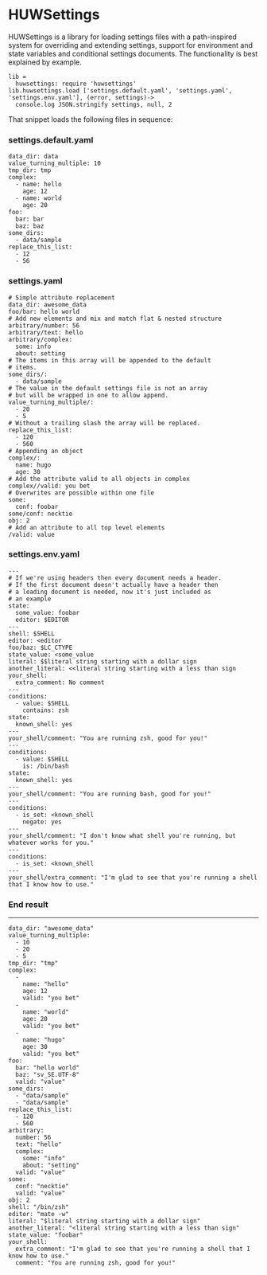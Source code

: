 HUWSettings
===========

HUWSettings is a library for loading settings files with a path-inspired system for overriding and extending settings, support for environment and state variables and conditional settings documents. The functionality is best explained by example.

    lib =
      huwsettings: require 'huwsettings'
    lib.huwsettings.load ['settings.default.yaml', 'settings.yaml', 'settings.env.yaml'], (error, settings)->
      console.log JSON.stringify settings, null, 2

That snippet loads the following files in sequence:

### settings.default.yaml ###

    data_dir: data
    value_turning_multiple: 10
    tmp_dir: tmp
    complex:
      - name: hello
        age: 12
      - name: world
        age: 20
    foo:
      bar: bar
      baz: baz
    some_dirs:
      - data/sample
    replace_this_list:
      - 12
      - 56

### settings.yaml ###

    # Simple attribute replacement
    data_dir: awesome_data
    foo/bar: hello world
    # Add new elements and mix and match flat & nested structure
    arbitrary/number: 56
    arbitrary/text: hello
    arbitrary/complex:
      some: info
      about: setting
    # The items in this array will be appended to the default
    # items.
    some_dirs/:
      - data/sample
    # The value in the default settings file is not an array
    # but will be wrapped in one to allow append.
    value_turning_multiple/:
      - 20
      - 5
    # Without a trailing slash the array will be replaced.
    replace_this_list:
      - 120
      - 560
    # Appending an object
    complex/:
      name: hugo
      age: 30
    # Add the attribute valid to all objects in complex
    complex//valid: you bet
    # Overwrites are possible within one file
    some:
      conf: foobar
    some/conf: necktie
    obj: 2
    # Add an attribute to all top level elements
    /valid: value

### settings.env.yaml ###

    ---
    # If we're using headers then every document needs a header.
    # If the first document doesn't actually have a header then
    # a leading document is needed, now it's just included as
    # an example
    state:
      some_value: foobar
      editor: $EDITOR
    ---
    shell: $SHELL
    editor: <editor
    foo/baz: $LC_CTYPE
    state_value: <some_value
    literal: $$literal string starting with a dollar sign
    another_literal: <<literal string starting with a less than sign
    your_shell:
      extra_comment: No comment
    ---
    conditions:
      - value: $SHELL
        contains: zsh
    state:
      known_shell: yes
    ---
    your_shell/comment: "You are running zsh, good for you!"
    ---
    conditions:
      - value: $SHELL
        is: /bin/bash
    state:
      known_shell: yes
    ---
    your_shell/comment: "You are running bash, good for you!"
    ---
    conditions:
      - is_set: <known_shell
        negate: yes
    ---
    your_shell/comment: "I don't know what shell you're running, but whatever works for you."
    ---
    conditions:
      - is_set: <known_shell
    ---
    your_shell/extra_comment: "I'm glad to see that you're running a shell that I know how to use."

### End result ###

---
    data_dir: "awesome_data"
    value_turning_multiple: 
      - 10
      - 20
      - 5
    tmp_dir: "tmp"
    complex: 
      - 
        name: "hello"
        age: 12
        valid: "you bet"
      - 
        name: "world"
        age: 20
        valid: "you bet"
      - 
        name: "hugo"
        age: 30
        valid: "you bet"
    foo: 
      bar: "hello world"
      baz: "sv_SE.UTF-8"
      valid: "value"
    some_dirs: 
      - "data/sample"
      - "data/sample"
    replace_this_list: 
      - 120
      - 560
    arbitrary: 
      number: 56
      text: "hello"
      complex: 
        some: "info"
        about: "setting"
      valid: "value"
    some: 
      conf: "necktie"
      valid: "value"
    obj: 2
    shell: "/bin/zsh"
    editor: "mate -w"
    literal: "$literal string starting with a dollar sign"
    another_literal: "<literal string starting with a less than sign"
    state_value: "foobar"
    your_shell: 
      extra_comment: "I'm glad to see that you're running a shell that I know how to use."
      comment: "You are running zsh, good for you!"
